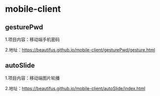 # mobile-client
## gesturePwd
1.项目内容：移动端手机密码     

2.地址：https://beautifus.github.io/mobile-client/gesturePwd/gesture.html
## autoSlide 
1.项目内容：移动端图片轮播 

2.地址：https://beautifus.github.io/mobile-client/autoSlide/index.html
